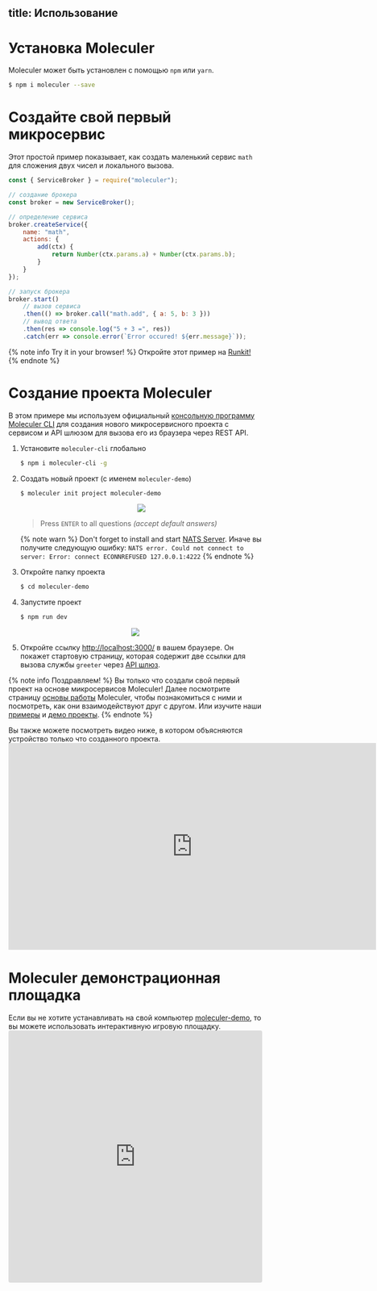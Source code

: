 title: Использование
---
# Установка Moleculer

Moleculer может быть установлен с помощью `npm` или `yarn`.

```bash
$ npm i moleculer --save
```

# Создайте свой первый микросервис
Этот простой пример показывает, как создать маленький сервис `math` для сложения двух чисел и локального вызова.

```js
const { ServiceBroker } = require("moleculer");

// создание брокера
const broker = new ServiceBroker();

// определение сервиса
broker.createService({
    name: "math",
    actions: {
        add(ctx) {
            return Number(ctx.params.a) + Number(ctx.params.b);
        }
    }
});

// запуск брокера
broker.start()
    // вызов сервиса
    .then(() => broker.call("math.add", { a: 5, b: 3 }))
    // вывод ответа
    .then(res => console.log("5 + 3 =", res))
    .catch(err => console.error(`Error occured! ${err.message}`));
```

{% note info Try it in your browser! %}
Откройте этот пример на [Runkit!](https://runkit.com/icebob/moleculer-usage)
{% endnote %}

# Создание проекта Moleculer
В этом примере мы используем официальный [консольную программу Moleculer CLI](moleculer-cli.html) для создания нового микросервисного проекта с сервисом и API шлюзом для вызова его из браузера через REST API.

1. Установите `moleculer-cli` глобально
    ```bash
    $ npm i moleculer-cli -g
    ```
2. Создать новый проект (с именем `moleculer-demo`)
    ```bash
    $ moleculer init project moleculer-demo
    ```

    <div align="center"><img src="assets/usage/usage-demo-1.gif" /></div>

    > Press `ENTER` to all questions _(accept default answers)_    
    
    {% note warn %}
    Don't forget to install and start [NATS Server](https://docs.nats.io/nats-server/installation). Иначе вы получите следующую ошибку:
    `NATS error. Could not connect to server: Error: connect ECONNREFUSED 127.0.0.1:4222`
    {% endnote %}

3. Откройте папку проекта
    ```bash
    $ cd moleculer-demo
    ```

4. Запустите проект
    ```bash
    $ npm run dev
    ```


<div align="center">
  <img src="assets/usage/usage-demo-2.gif" />
</div>

5. Откройте ссылку [http://localhost:3000/](http://localhost:3000/) в вашем браузере. Он покажет стартовую страницу, которая содержит две ссылки для вызова службы `greeter` через [API шлюз](https://github.com/moleculerjs/moleculer-web).

{% note info Поздравляем! %}
Вы только что создали свой первый проект на основе микросервисов Moleculer! Далее посмотрите страницу [основы работы](concepts.html) Moleculer, чтобы познакомиться с ними и посмотреть, как они взаимодействуют друг с другом. Или изучите наши [примеры](examples.html) и [демо проекты](https://github.com/moleculerjs/moleculer-examples).
{% endnote %}

Вы также можете посмотреть видео ниже, в котором объясняются устройство только что созданного проекта. <iframe width="730" height="410" src="https://www.youtube.com/embed/t4YR6MWrugw" frameborder="0" allow="accelerometer; autoplay; encrypted-media; gyroscope; picture-in-picture" allowfullscreen></iframe>


# Moleculer демонстрационная площадка
Если вы не хотите устанавливать на свой компьютер [moleculer-demo](usage.html#Create-a-Moleculer-project), то вы можете использовать интерактивную игровую площадку. <iframe src="https://codesandbox.io/embed/github/moleculerjs/sandbox-moleculer-project/tree/master/?fontsize=14" title="moleculer-project" allow="geolocation; microphone; camera; midi; vr; accelerometer; gyroscope; payment; ambient-light-sensor; encrypted-media" style="width:100%; height:500px; border:0; border-radius: 4px; overflow:hidden;" sandbox="allow-modals allow-forms allow-popups allow-scripts allow-same-origin"></iframe>
